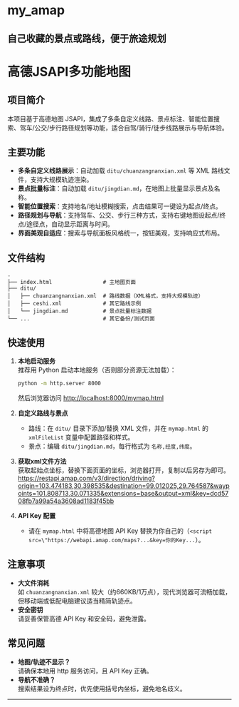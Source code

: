 # my_amap
自己收藏的景点或路线，便于旅途规划
---

# 高德JSAPI多功能地图

## 项目简介

本项目基于高德地图 JSAPI，集成了多条自定义线路、景点标注、智能位置搜索、驾车/公交/步行路径规划等功能，适合自驾/骑行/徒步线路展示与导航体验。

## 主要功能

- **多条自定义线路展示**：自动加载 `ditu/chuanzangnanxian.xml` 等 XML 路线文件，支持大规模轨迹渲染。
- **景点批量标注**：自动加载 `ditu/jingdian.md`，在地图上批量显示景点及名称。
- **智能位置搜索**：支持地名/地址模糊搜索，点击结果可一键设为起点/终点。
- **路径规划与导航**：支持驾车、公交、步行三种方式，支持右键地图设起点/终点/途径点，自动显示距离与时间。
- **界面美观自适应**：搜索与导航面板风格统一，按钮美观，支持响应式布局。

## 文件结构

```
.
├── index.html                # 主地图页面
├── ditu/
│   ├── chuanzangnanxian.xml  # 路线数据（XML格式，支持大规模轨迹）
│   ├── ceshi.xml             # 其它路线示例
│   └── jingdian.md           # 景点批量标注数据
└── ...                       # 其它备份/测试页面
```

## 快速使用

1. **本地启动服务**  
   推荐用 Python 启动本地服务（否则部分资源无法加载）：
   ```bash
   python -m http.server 8000
   ```
   然后浏览器访问 [http://localhost:8000/mymap.html](http://localhost:8000/mymap.html)

2. **自定义路线与景点**  
   - 路线：在 `ditu/` 目录下添加/替换 XML 文件，并在 `mymap.html` 的 `xmlFileList` 变量中配置路径和样式。
   - 景点：编辑 `ditu/jingdian.md`，每行格式为 `名称,经度,纬度`。

3. **获取xml文件方法**  
   获取起始点坐标，替换下面页面的坐标，浏览器打开，复制以后另存为即可。
   https://restapi.amap.com/v3/direction/driving?origin=103.474183,30.398535&destination=99.012025,29.764587&waypoints=101.808713,30.071335&extensions=base&output=xml&key=dcd5708fb7a99a54a3608ad1183f45bb

4. **API Key 配置**  
   - 请在 `mymap.html` 中将高德地图 API Key 替换为你自己的（`<script src=\"https://webapi.amap.com/maps?...&key=你的Key...`）。

## 注意事项

- **大文件消耗**  
  如 `chuanzangnanxian.xml` 较大（约660KB/1万点），现代浏览器可流畅加载，但移动端或低配电脑建议适当精简轨迹点。
- **安全密钥**  
  请妥善保管高德 API Key 和安全码，避免泄露。

## 常见问题

- **地图/轨迹不显示？**  
  请确保本地用 http 服务访问，且 API Key 正确。
- **导航不准确？**  
  搜索结果设为终点时，优先使用括号内坐标，避免地名歧义。


---
